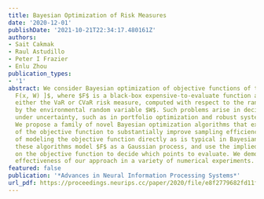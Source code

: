 ```yaml
---
title: Bayesian Optimization of Risk Measures
date: '2020-12-01'
publishDate: '2021-10-21T22:34:17.480161Z'
authors:
- Sait Cakmak
- Raul Astudillo
- Peter I Frazier
- Enlu Zhou
publication_types:
- '1'
abstract: We consider Bayesian optimization of objective functions of the form $h̊o[
  F(x, W) ]$, where $F$ is a black-box expensive-to-evaluate function and $o̊$ denotes
  either the VaR or CVaR risk measure, computed with respect to the randomness induced
  by the environmental random variable $W$. Such problems arise in decision making
  under uncertainty, such as in portfolio optimization and robust systems design.
  We propose a family of novel Bayesian optimization algorithms that exploit the structure
  of the objective function to substantially improve sampling efficiency. Instead
  of modeling the objective function directly as is typical in Bayesian optimization,
  these algorithms model $F$ as a Gaussian process, and use the implied posterior
  on the objective function to decide which points to evaluate. We demonstrate the
  effectiveness of our approach in a variety of numerical experiments.
featured: false
publication: '*Advances in Neural Information Processing Systems*'
url_pdf: https://proceedings.neurips.cc/paper/2020/file/e8f2779682fd11fa2067beffc27a9192-Paper.pdf
---
```


